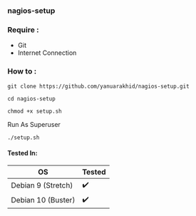 ### nagios-setup


### Require :
- Git
- Internet Connection

### How to : 
```
git clone https://github.com/yanuarakhid/nagios-setup.git
```
```
cd nagios-setup
```

```
chmod +x setup.sh
```

Run As Superuser

```
./setup.sh
```


#### Tested In: 

OS | Tested
------------ | -------------
Debian 9 (Stretch)       |:heavy_check_mark:
Debian 10 (Buster)	     |:heavy_check_mark:
